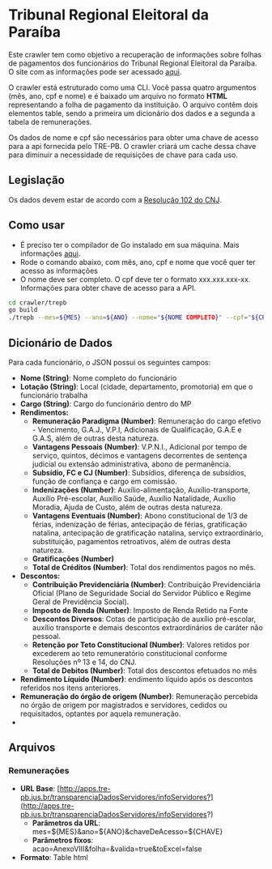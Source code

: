 # Tribunal Regional Eleitoral da Paraíba

Este crawler tem como objetivo a recuperação de informações sobre folhas de pagamentos dos funcionários do Tribunal Regional Eleitoral da Paraíba. O site com as informações pode ser acessado [aqui](http://apps.tre-pb.jus.br/transparenciaDadosServidores/infoServidores?acao=Anexo_VIII).

O crawler está estruturado como uma CLI. Você passa quatro argumentos (mês, ano, cpf e nome) e é baixado um arquivo no formato **HTML** representando a folha de pagamento da instituição. O arquivo contêm dois elementos table, sendo a primeira um dicionário dos dados e a segunda a tabela de remunerações.

Os dados de nome e cpf são necessários para obter uma chave de acesso para a api fornecida pelo TRE-PB. O crawler criará um cache dessa chave para diminuir a necessidade de requisições de chave para cada uso.

## Legislação

Os dados devem estar de acordo com a [Resolução 102 do CNJ](https://atos.cnj.jus.br/atos/detalhar/69).

## Como usar

- É preciso ter o compilador de Go instalado em sua máquina. Mais informações [aqui](https://golang.org/dl/).
- Rode o comando abaixo, com mês, ano, cpf e nome que você quer ter acesso as informações
- O nome deve ser completo. O cpf deve ter o formato xxx.xxx.xxx-xx. Informações para obter chave de acesso para a API.

```sh
cd crawler/trepb
go build
./trepb --mes=${MES} --ano=${ANO} --nome="${NOME COMPLETO}" --cpf="${CPF}"
```

## Dicionário de Dados

Para cada funcionário, o JSON possui os seguintes campos:

- **Nome (String)**: Nome completo do funcionário
- **Lotação (String)**: Local (cidade, departamento, promotoria) em que o funcionário trabalha
- **Cargo (String)**: Cargo do funcionário dentro do MP
- **Rendimentos:**
	- **Remuneração Paradigma (Number)**: Remuneração do cargo efetivo - Vencimento, G.A.J., V.P.I, Adicionais de Qualificação, G.A.E e G.A.S, além de outras desta natureza.
	- **Vantagens Pessoais (Number)**: V.P.N.I., Adicional por tempo de serviço, quintos, décimos e vantagens decorrentes de sentença judicial ou extensão administrativa, abono de permanência.
	- **Subsídio, FC e CJ (Number)**: Subsídios, diferença de subsídios, função de confiança e cargo em comissão.
	- **Indenizações (Number)**: Auxílio-alimentação, Auxílio-transporte, Auxílio Pré-escolar, Auxílio Saúde, Auxílio Natalidade, Auxílio Moradia, Ajuda de Custo, além de outras desta natureza.
	- **Vantagens Eventuais (Number)**: Abono constitucional de 1/3 de férias, indenização de férias, antecipação de férias, gratificação natalina, antecipação de gratificação natalina, serviço extraordinário, substituição, pagamentos retroativos, além de outras desta natureza.
	- **Gratificações (Number)**
	- **Total de Créditos (Number)**: Total dos rendimentos pagos no mês.
- **Descontos:**
	- **Contribuição Previdenciária (Number)**: Contribuição Previdenciária Oficial (Plano de Seguridade Social do Servidor Público e Regime Geral de Previdência Social).
	- **Imposto de Renda (Number)**: Imposto de Renda Retido na Fonte
	- **Descontos Diversos**: Cotas de participação de auxílio pré-escolar, auxílio transporte e demais descontos extraordinários de caráter não pessoal. 
	- **Retenção por Teto Constitucional (Number)**: Valores retidos por excederem ao teto remuneratório constitucional conforme Resoluções nº 13 e 14, do CNJ.
	- **Total de Debitos (Number)**:  Total dos descontos efetuados no mês
- **Rendimento Líquido (Number)**: endimento líquido após os descontos referidos nos itens anteriores.
- **Remuneração do órgão de origem (Number)**: Remuneração percebida no órgão de origem por magistrados e servidores, cedidos ou requisitados, optantes por aquela remuneração.
- 
## Arquivos
  
### Remunerações ###

- **URL Base**: [http://apps.tre-pb.jus.br/transparenciaDadosServidores/infoServidores?](http://apps.tre-pb.jus.br/transparenciaDadosServidores/infoServidores?)
    - **Parâmetros da URL**: mes=${MES}&ano=${ANO}&chaveDeAcesso=${CHAVE}
    - **Parâmetros fixos**: acao=AnexoVIII&folha=&valida=true&toExcel=false
- **Formato**: Table html